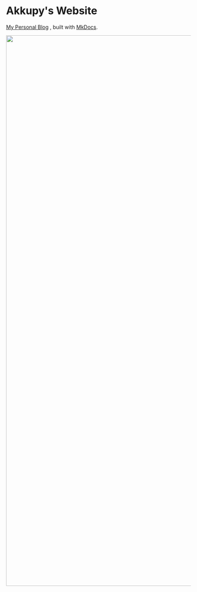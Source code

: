 # Akkupy's Website

[My Personal Blog](https://blog.akkupy.me) , built with [MkDocs](https://mkdocs.org).

<p align="center"><a href="https://blog.akkupy.me"><img src="https://github-production-user-asset-6210df.s3.amazonaws.com/69421964/241719219-da11b538-bb6e-46d9-8e10-48da3b74ca55.png" width="1500"></a></p> 
